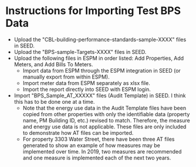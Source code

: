 # Instructions for Importing Test BPS Data

- Upload the "CBL-building-performance-standards-sample-XXXX" files in SEED.
- Upload the "BPS-sample-Targets-XXXX" files in SEED.
- Upload the following files in ESPM in order listed: Add Properties, Add Meters, and Add Bills To Meters.
  - Import data from ESPM through the ESPM integration in SEED (or manually export from within ESPM).
  - Import meter data from ESPM separately as xlsx file.
  - Import the report directly into SEED with ESPM login.
- Import "BPS_Sample_AT_XXXXX" files (Audit Template) in SEED. I think this has to be done one at a time.
  - Note that the energy use data in the Audit Template files have been copied from other properties with only the identifiable data (property name, PM Building ID, etc.) revised to match. Therefore, the measure and energy use data is not applicable. These files are only included to demonstrate how AT files can be imported.
  - For property 3303 Water Street, there have been three AT files generated to show an example of how measures may be implemented over time. In 2019, two measures are recommended and one measure is implemented each of the next two years.
